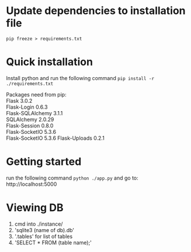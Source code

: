 # Update dependencies to installation file
`pip freeze > requirements.txt`  

# Quick installation
Install python and run the following command
`pip install -r ./requirements.txt`

Packages need from pip:  
Flask			3.0.2  
Flask-Login		0.6.3  
Flask-SQLAlchemy	3.1.1  
SQLAlchemy		2.0.29  
Flask-Session     0.8.0  
Flask-SocketIO     5.3.6  
Flask-SocketIO     5.3.6
Flask-Uploads      0.2.1

# Getting started
run the following command
`python ./app.py`
and go to:
http://localhost:5000


# Viewing DB
 1. cmd into ./instance/
 2. 'sqlite3 (name of db).db'
 3. '.tables' for list of tables
 4. 'SELECT * FROM (table name);'
